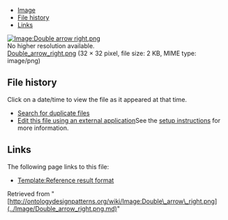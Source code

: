* [Image](../Image/Double_arrow_right.png.md#file)
* [File history](../Image/Double_arrow_right.png.md#filehistory)
* [Links](../Image/Double_arrow_right.png.md#filelinks)

[![Image:Double arrow right.png](../../../images/b/bd/Double_arrow_right.png)](../../../images/b/bd/Double_arrow_right.png)  
No higher resolution available.  
[Double\_arrow\_right.png](../../../images/b/bd/Double_arrow_right.png)‎ (32 × 32 pixel, file size: 2 KB, MIME type: image/png)

## File history

Click on a date/time to view the file as it appeared at that time.



  
* [Search for duplicate files](http://ontologydesignpatterns.org/wiki/Special:FileDuplicateSearch/Double_arrow_right.png "Special:FileDuplicateSearch/Double arrow right.png")
* [Edit this file using an external application](http://ontologydesignpatterns.org/wiki/index.php?title=Image:Double_arrow_right.png&action=edit&externaledit=true&mode=file "Image:Double arrow right.png")See the [setup instructions](http://www.mediawiki.org/wiki/Manual:External_editors "http://www.mediawiki.org/wiki/Manual:External_editors") for more information.

## Links



The following page links to this file:


* [Template:Reference result format](../Template/Reference_result_format.md "Template:Reference result format")


Retrieved from "[http://ontologydesignpatterns.org/wiki/Image:Double\_arrow\_right.png](../Image/Double_arrow_right.png.md)"